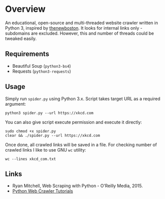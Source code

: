 # Overview

An educational, open-source and multi-threaded website crawler written in Python 3, inspired by [thenewboston](https://github.com/buckyroberts/Spider). It looks for internal links only - subdomains are excluded. However, this and number of threads could be tweaked easily.

## Requirements

- Beautiful Soup (`python3-bs4`)
- Requests (`python3-requests`)

## Usage

Simply run `spider.py` using Python 3.x. Script takes target URL as a required argument:
```
python3 spider.py --url https://xkcd.com
```

You can also give script execute permission and execute it directly:
```
sudo chmod +x spider.py
clear && ./spider.py --url https://xkcd.com
```

Once done, all crawled links will be saved in a file. For checking number of crawled links I like to use GNU `wc` utility:
```
wc --lines xkcd_com.txt
```

## Links

- Ryan Mitchell, Web Scraping with Python - O'Reilly Media, 2015.
- [Python Web Crawler Tutorials](https://www.youtube.com/playlist?list=PL6gx4Cwl9DGA8Vys-f48mAH9OKSUyav0q)
